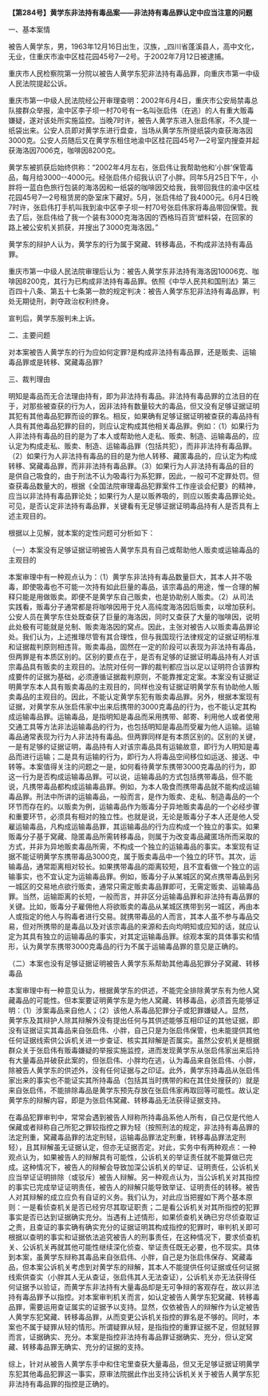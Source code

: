 **【第284号】黄学东非法持有毒品案——非法持有毒品罪认定中应当注意的问题**

一、基本案情

被告人黄学东，男，1963年12月16日出生，汉族，\_四川省蓬溪县人，高中文化，无业，住重庆市渝中区桂花园45号7—2号。于2002年7月12日被逮捕。

重庆市人民检察院第一分院以被告人黄学东犯非法持有毒品罪，向重庆市第一中级人民法院提起公诉。

重庆市第一中级人民法院经公开审理查明：2002年6月4日，重庆市公安局禁毒总队接群众举报，渝中区李子坝一村70号有一名叫张启伟（在逃）的人有重大贩毒嫌疑，遂对该处所实施监控。当晚7时许，被告人黄学东进入张启伟家，不久提一纸袋出来。公安人员即对黄学东进行盘查，当场从黄学东所提纸袋内查获海洛因3000克。公安人员随后又在黄学东租住地渝中区桂花园45号7—2号室内搜查并起获海洛因7006克，咖啡因8200克。

黄学东被抓获后始终供称：“2002年4月左右，张启伟让我帮助他和‘小胖’保管毒品，每月给3000--4000元。经张启伟介绍我认识了小胖。同年5月25日下午，小胖将一蓝白色旅行包装的海洛因和一纸袋的咖啡因交给我，我带回我住的渝中区桂花园45号7—2号租赁房的卧室床下藏好。5月，张启伟给了我4000元。6月4日晚7时许，张启伟打手机叫我到渝中区李子坝一村70号张启伟家将毒品带回保管。我去了后，张启伟给了我一个装有3000克海洛因的‘西格玛百货’塑料袋，在回家的路上被公安机关抓获，并搜出了3000克海洛因。”

黄学东的辩护人认为，黄学东的行为属于窝藏、转移毒品，不构成非法持有毒品罪。

重庆市第一中级人民法院审理后认为：被告人黄学东非法持有海洛因10006克、咖啡因8200克，其行为已构成非法持有毒品罪。依照《中华人民共和国刑法》第三百四十八条、第五十七条第一款的规定判决：被告人黄学东犯非法持有毒品罪，判处无期徒刑，剥夺政治权利终身。

宣判后，黄学东服判未上诉。

二、主要问题

对本案被告人黄学东的行为应如何定罪?是构成非法持有毒品罪，还是贩卖、运输毒品罪或是转移、窝藏毒品罪?

三、裁判理由

明知是毒品而无合法理由持有，即为非法持有毒品。非法持有毒品罪的立法目的在于，对那些被查获的行为人，因非法持有数量较大的毒品，但又没有足够证据证明其犯有其他毒品犯罪而设的罪名。相反，如果确有足够证据证明被查获的毒品持有人具有其他毒品犯罪的目的，则应认定构成其他相关毒品罪。例如：（1）如果行为人非法持有毒品的目的是为了本人或帮助他人走私、贩卖、制造、运输毒品的，应认定为构成走私、贩卖、制造、运输毒品罪（包括共犯），而非非法持有毒品罪。（2）如果行为人非法持有毒品的目的是为他人转移、藏匿毒品的，应认定为构成转移、窝藏毒品罪，而非非法持有毒品罪。（3）如果行为人非法持有毒品的目的是供自己吸食的，由于刑法不认为吸毒行为系犯罪，因此，一般可不定罪处罚。但查获毒品数量大的，根据《全国法院审理毒品犯罪案件工作座谈会纪要》的精神，应当以非法持有毒品罪论处；如果行为人是以贩养吸的，则应以贩卖毒品罪论处。可见，是否认定非法持有毒品罪，关键看有无足够证据证明毒品持有人是否具有上述主观目的。

根据以上见解，就本案的定性问题可分析如下：

（一）本案没有足够证据证明被告人黄学东具有自己或帮助他人贩卖或运输毒品的主观目的

本案审理中有一种观点认为：（1）黄学东非法持有毒品数量巨大，其本人并不吸毒，即使吸毒也不可能一次持有如此巨量的毒品，该宗毒品的用途，惟一合理的解释只能是用做贩卖。即便不是黄学东自己贩卖，也是协助别人贩卖。（2）从司法实践看，贩毒分子通常都是将咖啡因用于兑人高纯度海洛因后贩卖，以增加获利。公安人员在黄学东住处既查获了巨量的海洛因，同时又查获了大量的咖啡因，说明此处极有可能就是兑制、贩卖海洛因的窝点。因此，主张对被告人以贩卖毒品罪论处。我们认为，上述推理尽管有其合理性，但与我国现行法律规定的证据证明标准和证据裁判原则相违背。贩卖毒品，固然在一定的阶段可以表现为非法持有毒品，但两罪是有本质区别的。区别的要点在于，是否有足够的证据证明毒品持有人对该宗毒品具有贩卖的主观目的。法院对任何一罪的裁判都应当以足以证明符合该罪构成要件的证据为基础，必须遵循证据裁判原则，不能靠推定定案。本案没有证据证明黄学东本人具有贩卖毒品的主观目的，同样也没有证据证明黄学东有协助他人贩卖毒品的主观目的。因此，不能认定黄学东犯有贩卖毒品罪。另外，根据本案现有证据，对黄学东从张启伟家中出来后携带的3000克毒品的行为，也不能认定其构成运输毒品罪。运输毒品，是指明知是毒品而采用携带、邮寄、利用他人或者使用交通工具等方法非法运输毒品的行为，也包括明知是毒品而受雇为他人运输。运输毒品通常表现为行为人非法持有毒品。但两罪同样是有本质区别的。区别的关键，一是有足够的证据证明，毒品持有人对该宗毒品具有运输故意，即行为人明知是毒品而进行运输；二是具有运输的行为，即行为人将毒品空间移位如运送、接送、中转等。本案值得关注的问题之一是，如何看待黄学东携带3000克毒品的行为，即这一行为是否构成运输毒品罪。可以说，运输毒品的方式包括携带毒品，但不能说，凡携带毒品都构成运输毒品罪。例如，为本人吸食而携带毒品就不能构成运输毒品罪。刑法中所讲的运输毒品，一般而言，是作为贩卖、走私、制造毒品的一个环节而存在的。以贩卖为例，运输毒品作为贩毒分子异地贩卖毒品的一个必经步骤和重要环节，必须具有相对的独立性。也就是说，无论是贩毒分子本人还是他人受雇运输毒品，凡构成运输毒品罪，其运输毒品的行为应构成一个独立的事实。如果贩毒分子基于窝藏、隐匿毒品所需转移毒品，则属于为改变毒品藏匿场所而采取的方式，并非为异地贩卖毒品所需，不构成一个独立的运输毒品的事实。本案现有证据不能证明黄学东携带毒品3000克，属于贩卖毒品中一个独立的环节。其次，运输毒品，通常距离相对较长。如果携带毒品的距离较短，且不宜看做一个独立的运输事实，也不宜认定为运输毒品罪。例如，贩毒分子从某城区的窝点携带毒品到另一城区的交易地点欲行贩卖，通常只需定贩卖毒品罪即可，无需定贩卖、运输毒品罪。当然，运输距离的长短，一般而言，并非区分运输毒品罪和非法持有毒品罪的关键。比如，贩毒分子雇佣他人将欲贩卖的毒品从某城区携带到另一城区，再由本人或指定的他人与购毒者进行交易。就携带毒品的人而言，其本人虽不参与毒品交易，但对所携带的是毒品以及对该宗毒品的来源和去向均明知或应知的话，就应认定为其具有独立的运输毒品的事实，对其定运输毒品罪。综观本案的具体事实和情形，认为黄学东携带3000克毒品的行为不属于运输毒品罪的意见是正确的。

（二）本案也没有足够证据证明被告人黄学东系帮助其他毒品犯罪分子窝藏、转移毒品

本案审理中有一种意见认为，根据黄学东的供述，不能完全排除黄学东有为他人窝藏毒品的可能性。但本案要证明黄学东是为他人窝藏、转移毒品，必须首先能够证明：（1）涉案毒品来自他人；（2）该他人系毒品犯罪分子或犯罪嫌疑人。显然，黄学东及其辩护人除其辩解外没有提出任何与其供述能够互相印证的其他证据，即没有证据证实其毒品来自张启伟、小胖，自己只是为张启伟保管，也未能提供其他任何证据线索供公诉机关进一步查证、核实其辩解是否属实。虽然公安机关是根据群众关于张启伟有贩毒嫌疑的举报实施监控，进而发现黄学东从张启伟家出来后持有大量毒品并破获此案的，但张启伟、小胖均在逃，认为毒品来自张启伟、小胖，除被告人黄学东的供述外，没有任何证据与之印证。此外，黄学东持毒品从张启伟家出来的事实也不能证实其所持毒品（包括其当时携带的和在其住处搜获的）就是来自张启伟，不能排除毒品是黄学东预先存放在张启伟家再取回等可能性。故认定黄学东的辩解内容，即是为张启伟窝藏、转移毒品无法获得证据支持。

在毒品犯罪审判中，常常会遇到被告人辩称所持毒品系他人所有，自己仅是代他人保藏或者辩称自己所犯之罪较指控之罪为轻（按照刑法的规定，非法持有毒品罪的法定刑重，窝藏毒品罪的法定刑轻，运输毒品罪法定刑重，转移毒品罪法定刑轻），且其辩解虽无证据认定，但亦无证据否定。对此，实务中有两种观点：一种观点认为，如果被告人的辩解具有可能性，公诉机关的举证责任就不能算做已完成。这种情况下，被告人的辩解会导致加深公诉机关的举证、证明责任，公诉机关应当举证证明排除（或驳斥）被告人辩解。另一种观点认为，当公诉机关对其指控的事实已完成举证证明责任，被告人的辩解只能导致举证、证明责任的转移。被告人对其辩解的成立应负有自证的义务。我们认为，对此应当把握如下两个基本原则：一是看侦查机关是否已经穷尽其取证职责；二是看公诉机关对其所指控的犯罪事实是否已达到证据确实充分。当遇有上述情形，如果侦查机关确已穷尽侦查取证之责，且查证的事实确有确实充分的证据证明其构成指控的犯罪时，审判机关即可根据以查明的事实和证据依法追究被告人的刑事责任，在这种情况下，要求侦查机关、公诉机关再就其他可能性继续深化侦查、举证责任既无必要，也不现实。具体到本案，虽黄学东辩称其毒品来自张启伟、小胖，自己是为张启伟保存、窝藏毒品，但本案公诉机关考虑到对黄学东的辩解，其本人不能提供任何证据或任何证据线索供查实（小胖其人无从查证，张启伟其人无法查证），公诉机关亦无法获得任何证据予以验证，而黄学东非法持有大量毒品却是无可争辩的客观存在，故以非法持有毒品罪予以指控。对本案审判机关而言，如认定被告人黄学东犯窝藏、转移毒品罪，需要运用查证属实的证据予以支持。显然，仅依被告人的辩解作为认定被告人黄学东犯窝藏、转移毒品罪，从而变更公诉机关指控的罪名是不够的。同时，本案也不属于疑罪从轻的情形。所谓疑罪从轻，是指指控的重罪证据不足，但就轻罪而言，证据确实、充分。本案是指控非法持有毒品罪证据确实、充分，但认定窝藏、转移毒品罪无确实、充分的证据的支持。

综上，针对从被告人黄学东手中和住宅里查获大量毒品，但又无足够证据证明黄学东犯其他毒品犯罪这一事实，原审法院据此作出支持公诉机关关于被告人黄学东犯非法持有毒品罪的指控是正确的。